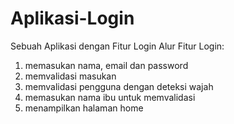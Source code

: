 # Aplikasi-Login
Sebuah Aplikasi dengan Fitur Login
Alur Fitur Login:
1. memasukan nama, email dan password
2. memvalidasi masukan
3. memvalidasi pengguna dengan deteksi wajah
4. memasukan nama ibu untuk memvalidasi
5. menampilkan halaman home
